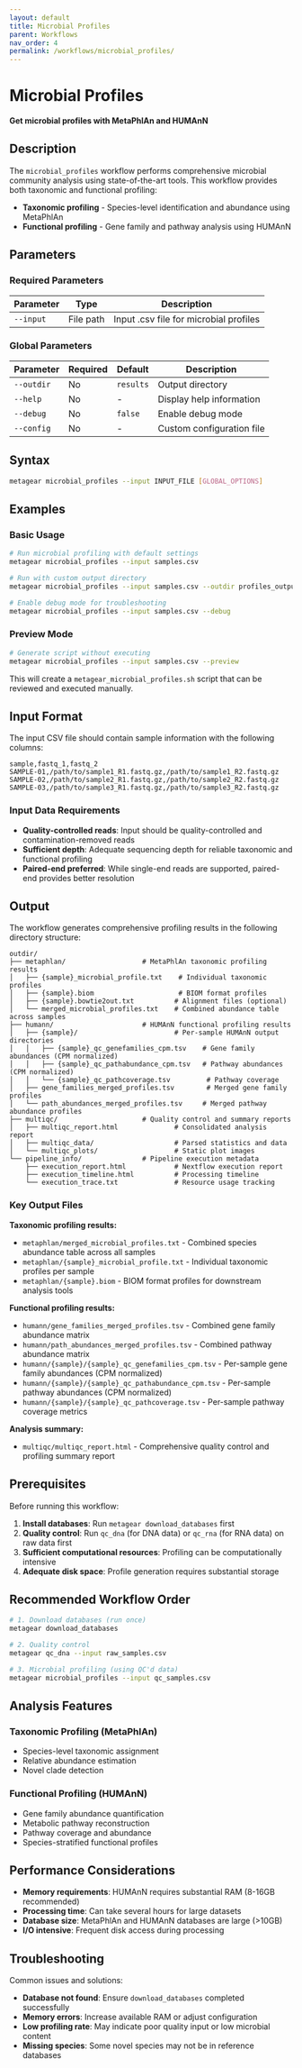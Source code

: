 ```yaml
---
layout: default
title: Microbial Profiles
parent: Workflows
nav_order: 4
permalink: /workflows/microbial_profiles/
---
```


# Microbial Profiles

**Get microbial profiles with MetaPhlAn and HUMAnN**

## Description

The `microbial_profiles` workflow performs comprehensive microbial community analysis using state-of-the-art tools. This workflow provides both taxonomic and functional profiling:

- **Taxonomic profiling** - Species-level identification and abundance using MetaPhlAn
- **Functional profiling** - Gene family and pathway analysis using HUMAnN

## Parameters

### Required Parameters

| Parameter | Type | Description |
|-----------|------|-------------|
| `--input` | File path | Input .csv file for microbial profiles |

### Global Parameters

| Parameter | Required | Default | Description |
|-----------|----------|---------|-------------|
| `--outdir` | No | `results` | Output directory |
| `--help` | No | - | Display help information |
| `--debug` | No | `false` | Enable debug mode |
| `--config` | No | - | Custom configuration file |

## Syntax

```bash
metagear microbial_profiles --input INPUT_FILE [GLOBAL_OPTIONS]
```

## Examples

### Basic Usage

```bash
# Run microbial profiling with default settings
metagear microbial_profiles --input samples.csv

# Run with custom output directory
metagear microbial_profiles --input samples.csv --outdir profiles_output

# Enable debug mode for troubleshooting
metagear microbial_profiles --input samples.csv --debug
```

### Preview Mode

```bash
# Generate script without executing
metagear microbial_profiles --input samples.csv --preview
```

This will create a `metagear_microbial_profiles.sh` script that can be reviewed and executed manually.

## Input Format

The input CSV file should contain sample information with the following columns:

```
sample,fastq_1,fastq_2
SAMPLE-01,/path/to/sample1_R1.fastq.gz,/path/to/sample1_R2.fastq.gz
SAMPLE-02,/path/to/sample2_R1.fastq.gz,/path/to/sample2_R2.fastq.gz
SAMPLE-03,/path/to/sample3_R1.fastq.gz,/path/to/sample3_R2.fastq.gz
```

### Input Data Requirements

- **Quality-controlled reads**: Input should be quality-controlled and contamination-removed reads
- **Sufficient depth**: Adequate sequencing depth for reliable taxonomic and functional profiling
- **Paired-end preferred**: While single-end reads are supported, paired-end provides better resolution

## Output

The workflow generates comprehensive profiling results in the following directory structure:

```
outdir/
├── metaphlan/                   # MetaPhlAn taxonomic profiling results
│   ├── {sample}_microbial_profile.txt    # Individual taxonomic profiles
│   ├── {sample}.biom                     # BIOM format profiles
│   ├── {sample}.bowtie2out.txt          # Alignment files (optional)
│   └── merged_microbial_profiles.txt    # Combined abundance table across samples
├── humann/                      # HUMAnN functional profiling results
│   ├── {sample}/                        # Per-sample HUMAnN output directories
│   │   ├── {sample}_qc_genefamilies_cpm.tsv    # Gene family abundances (CPM normalized)
│   │   ├── {sample}_qc_pathabundance_cpm.tsv   # Pathway abundances (CPM normalized)
│   │   └── {sample}_qc_pathcoverage.tsv         # Pathway coverage
│   ├── gene_families_merged_profiles.tsv        # Merged gene family profiles
│   └── path_abundances_merged_profiles.tsv     # Merged pathway abundance profiles
├── multiqc/                     # Quality control and summary reports
│   ├── multiqc_report.html              # Consolidated analysis report
│   ├── multiqc_data/                    # Parsed statistics and data
│   └── multiqc_plots/                   # Static plot images
└── pipeline_info/               # Pipeline execution metadata
    ├── execution_report.html            # Nextflow execution report
    ├── execution_timeline.html          # Processing timeline
    └── execution_trace.txt              # Resource usage tracking
```

### Key Output Files

**Taxonomic profiling results:**
- `metaphlan/merged_microbial_profiles.txt` - Combined species abundance table across all samples
- `metaphlan/{sample}_microbial_profile.txt` - Individual taxonomic profiles per sample
- `metaphlan/{sample}.biom` - BIOM format profiles for downstream analysis tools

**Functional profiling results:**
- `humann/gene_families_merged_profiles.tsv` - Combined gene family abundance matrix
- `humann/path_abundances_merged_profiles.tsv` - Combined pathway abundance matrix
- `humann/{sample}/{sample}_qc_genefamilies_cpm.tsv` - Per-sample gene family abundances (CPM normalized)
- `humann/{sample}/{sample}_qc_pathabundance_cpm.tsv` - Per-sample pathway abundances (CPM normalized)
- `humann/{sample}/{sample}_qc_pathcoverage.tsv` - Per-sample pathway coverage metrics

**Analysis summary:**
- `multiqc/multiqc_report.html` - Comprehensive quality control and profiling summary report

## Prerequisites

Before running this workflow:

1. **Install databases**: Run `metagear download_databases` first
2. **Quality control**: Run `qc_dna` (for DNA data) or `qc_rna` (for RNA data) on raw data first
3. **Sufficient computational resources**: Profiling can be computationally intensive
4. **Adequate disk space**: Profile generation requires substantial storage

## Recommended Workflow Order

```bash
# 1. Download databases (run once)
metagear download_databases

# 2. Quality control
metagear qc_dna --input raw_samples.csv

# 3. Microbial profiling (using QC'd data)
metagear microbial_profiles --input qc_samples.csv
```

## Analysis Features

### Taxonomic Profiling (MetaPhlAn)

- Species-level taxonomic assignment
- Relative abundance estimation
- Novel clade detection

### Functional Profiling (HUMAnN)

- Gene family abundance quantification
- Metabolic pathway reconstruction
- Pathway coverage and abundance
- Species-stratified functional profiles


## Performance Considerations

- **Memory requirements**: HUMAnN requires substantial RAM (8-16GB recommended)
- **Processing time**: Can take several hours for large datasets
- **Database size**: MetaPhlAn and HUMAnN databases are large (>10GB)
- **I/O intensive**: Frequent disk access during processing


## Troubleshooting

Common issues and solutions:

- **Database not found**: Ensure `download_databases` completed successfully
- **Memory errors**: Increase available RAM or adjust configuration
- **Low profiling rate**: May indicate poor quality input or low microbial content
- **Missing species**: Some novel species may not be in reference databases
